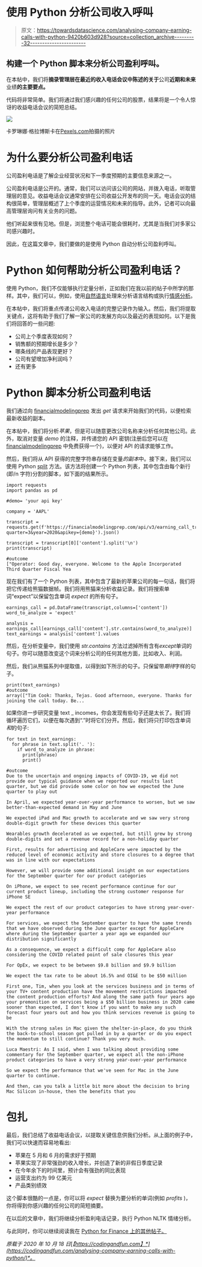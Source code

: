 # 使用 Python 分析公司收入呼叫

> 原文：<https://towardsdatascience.com/analysing-company-earning-calls-with-python-9420b603d928?source=collection_archive---------32----------------------->

## 构建一个 **Python 脚本来分析公司盈利呼叫**。

在本帖中，我们将**摘录管理层在最近的收入电话会议中陈述的关于**公司**近期和未来**业绩**的主要要点。**

代码将非常简单。我们将通过我们感兴趣的任何公司的股票，结果将是一个令人惊讶的收益电话会议的简短总结。

![](img/908de4ed0a8b0a4f99bb4b9c75e25c25.png)

卡罗琳娜·格拉博斯卡在[Pexels.com](https://www.pexels.com/photo/american-dollar-banknotes-rolled-and-tightened-with-red-band-4386477/)拍摄的照片

# 为什么要分析公司盈利电话

公司盈利电话是了解企业经营状况和下一季度预期的主要信息来源之一。

公司盈利电话是公开的。通常，我们可以访问该公司的网站，并拨入电话，听取管理层的意见。收益电话会议通常安排在公司收益公开发布的同一天。电话会议的结构很简单，管理层概述了上个季度的运营情况和未来的指导。此外，记者可以向最高管理层询问有关业务的问题。

他们听起来很有见地。但是，浏览整个电话可能会很耗时，尤其是当我们对多家公司感兴趣时。

因此，在这篇文章中，我们要做的是使用 Python 自动分析公司盈利呼叫。

# Python 如何帮助分析公司盈利电话？

使用 Python，我们不仅能够执行定量分析，正如我们在我以前的帖子中所学的那样。其中，我们可以，例如，使用[自然语言](https://en.wikipedia.org/wiki/Natural_language_processing)处理来分析语言结构或执行[情感分析](https://www.kaggle.com/ngyptr/python-nltk-sentiment-analysis)。

在本帖中，我们将重点传递公司收入电话的完整记录作为输入。然后，我们将提取关键点，这将有助于我们了解一家公司的发展方向以及最近的表现如何。以下是我们将回答的一些问题:

*   公司上个季度表现如何？
*   销售额的预期增长是多少？
*   哪条线的产品表现更好？
*   公司有望增加净利润吗？
*   还有更多

# Python 脚本分析公司盈利电话

我们通过向 [financialmodelingprep](https://financialmodelingprep.com/developer/docs/#Earning-Call-Transcript) 发出 *get* 请求来开始我们的代码，以便检索最新收益的副本。

在本帖中，我们将分析*苹果*，但是可以随意更改公司名称来分析任何其他公司。此外，取消对变量 *demo* 的注释，并传递您的 API 密钥(注册后您可以在 [financialmodelingprep](https://financialmodelingprep.com/developer/docs/pricing/codingAndFun/) 中免费获得一个)，以便对 API 的请求能够工作。

然后，我们将从 API 获得的完整字符串存储在变量*的副本*中。接下来，我们可以使用 Python [split](https://www.w3schools.com/python/ref_string_split.asp) 方法。该方法将创建一个 Python 列表，其中包含由每个新行(即/n 字符)分割的脚本，如下面的结果所示。

```
import requests
import pandas as pd

#demo= 'your api key'

company = 'AAPL'

transcript = requests.get(f'https://financialmodelingprep.com/api/v3/earning_call_transcript/{company}?quarter=3&year=2020&apikey={demo}').json()

transcript = transcript[0]['content'].split('\n')
print(transcript)

#outcome
["Operator: Good day, everyone. Welcome to the Apple Incorporated Third Quarter Fiscal Yea
```

现在我们有了一个 Python 列表，其中包含了最新的苹果公司的每一句话，我们将把它传递给熊猫数据帧。我们将用熊猫来分析收益记录。我们将搜索单词“expect”以保留包含单词 *expect* 的所有句子。

```
earnings_call = pd.DataFrame(transcript,columns=['content'])
word_to_analyze = 'expect'

analysis = earnings_call[earnings_call['content'].str.contains(word_to_analyze)]
text_earnings = analysis['content'].values
```

然后，在分析变量中，我们使用 *str.contains* 方法过滤掉所有含有*except*单词的句子。你可以随意改变这个词来分析公司的任何其他方面，比如收入、利润。

然后，我们从熊猫系列中提取值，以得到如下所示的句子。只保留带*期待*字样的句子。

```
print(text_earnings)
#outcome
array(["Tim Cook: Thanks, Tejas. Good afternoon, everyone. Thanks for joining the call today. Be...
```

如果你进一步研究变量 text _ incomes，你会发现有些句子还是太长了。我们将循环遍历它们，以便在每次遇到“.”时将它们分开。然后，我们将只打印包含单词*和*的句子:

```
for text in text_earnings:
  for phrase in text.split('. '):
    if word_to_analyze in phrase:
      print(phrase)
      print()

#outcome
Due to the uncertain and ongoing impacts of COVID-19, we did not provide our typical guidance when we reported our results last quarter, but we did provide some color on how we expected the June quarter to play out

In April, we expected year-over-year performance to worsen, but we saw better-than-expected demand in May and June

We expected iPad and Mac growth to accelerate and we saw very strong double-digit growth for these devices this quarter

Wearables growth decelerated as we expected, but still grew by strong double-digits and set a revenue record for a non-holiday quarter

First, results for advertising and AppleCare were impacted by the reduced level of economic activity and store closures to a degree that was in line with our expectations

However, we will provide some additional insight on our expectations for the September quarter for our product categories

On iPhone, we expect to see recent performance continue for our current product lineup, including the strong customer response for iPhone SE

We expect the rest of our product categories to have strong year-over-year performance

For services, we expect the September quarter to have the same trends that we have observed during the June quarter except for AppleCare where during the September quarter a year ago we expanded our distribution significantly

As a consequence, we expect a difficult comp for AppleCare also considering the COVID related point of sale closures this year

For OpEx, we expect to be between $9.8 billion and $9.9 billion

We expect the tax rate to be about 16.5% and OI&E to be $50 million

First one, Tim, when you look at the services business and in terms of your TV+ content production have the movement restrictions impacted the content production efforts? And along the same path four years ago your premonition on services being a $50 billion business in 2020 came sooner than expected, I don't know if you want to make any such forecast four years out and how you think services revenue is going to be

With the strong sales in Mac given the shelter-in-place, do you think the back-to-school season got pulled in by a quarter or do you expect the momentum to still continue? Thank you very much.

Luca Maestri: As I said, when I was talking about providing some commentary for the September quarter, we expect all the non-iPhone product categories to have a very strong year-over-year performance

So we expect the performance that we've seen for Mac in the June quarter to continue.

And then, can you talk a little bit more about the decision to bring Mac Silicon in-house, then the benefits that you
```

# 包扎

最后，我们总结了收益电话会议，以提取关键信息供我们分析。从上面的例子中，我们可以快速而容易地看出:

*   苹果在 5 月和 6 月的需求好于预期
*   苹果实现了非常强劲的收入增长，并创造了新的非假日季度记录
*   在今年余下的时间里，预计会有强劲的同比表现
*   运营支出约为 99 亿美元
*   产品类别绩效

这个脚本很酷的一点是，你可以将 *expect* 替换为要分析的单词(例如 *profits* )，你将得到你感兴趣的任何公司的简短摘要。

在以后的文章中，我们将继续分析盈利电话记录，执行 Python NLTK 情绪分析。

与此同时，你可以继续阅读我在 [Python for Finance 上的其他帖子。](https://codingandfun.com/category/python-for-finance-data-science/)

*原载于 2020 年 10 月 18 日*[*【https://codingandfun.com】*](https://codingandfun.com/analysing-company-earning-calls-with-python/)*。*